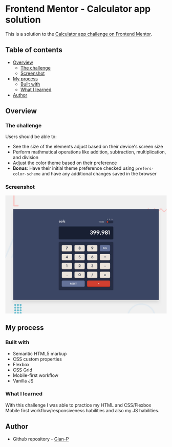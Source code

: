 # Frontend Mentor - Calculator app solution

This is a solution to the [Calculator app challenge on Frontend Mentor](https://www.frontendmentor.io/challenges/calculator-app-9lteq5N29).

## Table of contents

- [Overview](#overview)
  - [The challenge](#the-challenge)
  - [Screenshot](#screenshot)
- [My process](#my-process)
  - [Built with](#built-with)
  - [What I learned](#what-i-learned)
- [Author](#author)

## Overview

### The challenge

Users should be able to:

- See the size of the elements adjust based on their device's screen size
- Perform mathmatical operations like addition, subtraction, multiplication, and division
- Adjust the color theme based on their preference
- **Bonus**: Have their initial theme preference checked using `prefers-color-scheme` and have any additional changes saved in the browser

### Screenshot

![Design preview for the Calculator app coding challenge](./design/desktop-preview.jpg)

## My process

### Built with

- Semantic HTML5 markup
- CSS custom properties
- Flexbox
- CSS Grid
- Mobile-first workflow
- Vanilla JS

### What I learned

With this challenge I was able to practice my HTML and CSS/Flexbox Mobile first workflow/responsiveness habilities and also my JS habilities.

## Author

- Github repository - [Gian-P](https://github.com/Gian-P)

